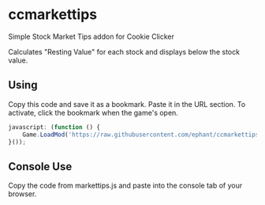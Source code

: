 # ccmarkettips
Simple Stock Market Tips addon for Cookie Clicker

Calculates "Resting Value" for each stock and displays below the stock value.

## Using
Copy this code and save it as a bookmark. Paste it in the URL section. To activate, click the bookmark when the game's open.

```javascript
javascript: (function () {
	Game.LoadMod('https://raw.githubusercontent.com/ephant/ccmarkettips/master/markettips.js');
}());
```

## Console Use

Copy the code from markettips.js and paste into the console tab of your browser.
